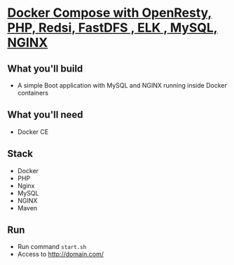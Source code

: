 # [Docker Compose with OpenResty, PHP, Redsi, FastDFS , ELK , MySQL, NGINX](https://github.com/zhangxinlun/dnmp)

## What you'll build
- A simple Boot application with MySQL and NGINX running inside Docker containers

## What you'll need
- Docker CE

## Stack
- Docker
- PHP
- Nginx
- MySQL
- NGINX
- Maven

## Run
- Run command `start.sh`
- Access to http://domain.com/
